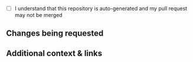 <!-- Thank you for contributing to this project! -->
<!-- The code in this repository is all auto-generated, and is not meant to be edited manually. -->
<!-- We recommend opening an Issue instead, but you are still welcome to open a PR to share for -->
<!-- an improvement if you wish, just note that we are unlikely to merge it as-is. -->

- [ ] I understand that this repository is auto-generated and my pull request may not be merged

## Changes being requested

## Additional context & links